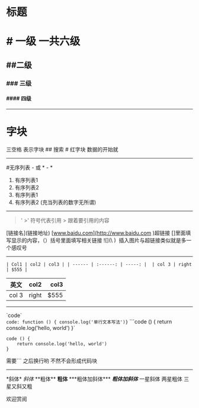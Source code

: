 # 标题
# \# 一级  一共六级
## \##二级
### \### 三级
#### \#### 四级
***
 # 字块
三空格 表示字块
    ## 搜索 
     # 红字块
        数据的开始就

***
#无序列表 - 或 \*  - * 

1. 有序列表1
1.  有序列表2
1. 有序列表1
1.  有序列表2
(充当列表的数字无所谓)
***
> ' \>' 符号代表引用  > 跟着要引用的内容

\[链接名\]\(链接地址\)
[www.baidu.com](http://www.baidu.com )超链接 []里面填写显示的内容，（）括号里面填写相关链接
 \!\[\]\(\ )
 ![]( ) 插入图片与超链接类似就是多一个感叹号
***
`| Col1 | col2 | col3 |
| ------ | :------: | -----: | 
| col 3 | right | $555 |`

| 英文 |col2| col3 |
| ------ | :------: | -----: | 
| col 3 | right | $555 |

 ****
\`code\`  
`code: function () { console.log('单行文本写法')}`
\```code () {
    return console.log('hello, world')
}\`
```
code () {
    return console.log('hello, world')
}
```
需要``` 之后换行哟 不然不会形成代码块
***
\*斜体\* *斜体* 
 \*\*粗体\*\* **粗体** 
\*\*\*粗体加斜体\*\*\* ***粗体加斜体***
一星斜体 两星粗体 三星又斜又粗

欢迎赏阅